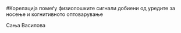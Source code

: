 #Корелација помеѓу физиолошките сигнали добиени од уредите за носење и когнитивното оптоварување 

Сања Василова